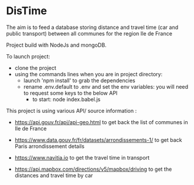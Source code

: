# DisTime

The aim is to feed a database storing distance and travel time (car and public transport) between all communes for the region Ile de France

Project build with NodeJs and mongoDB.

To launch project:
- clone the project
- using the commands lines when you are in project directory:
    * launch 'npm install' to grab the dependencies
    * rename .env.default to .env and set the env variables: you will need to request some keys to the below API
		* to start:  node index.babel.js


This project is using various API/ source information : 

* https://api.gouv.fr/api/api-geo.html
to get back the list of communes in Ile de France

* https://www.data.gouv.fr/fr/datasets/arrondissements-1/
to get back Paris arrondissement details

* https://www.navitia.io
to get the travel time in transport

* https://api.mapbox.com/directions/v5/mapbox/driving
to get the distances and travel time by car
